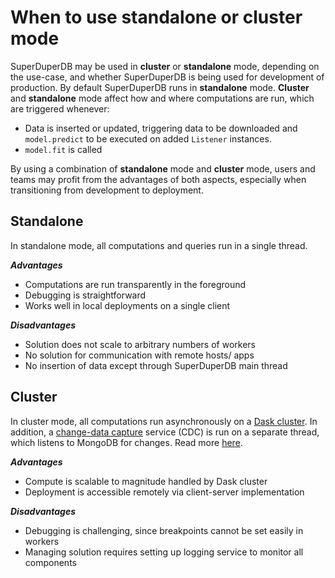# When to use standalone or cluster mode

SuperDuperDB may be used in **cluster** or **standalone** mode, depending on the use-case, and whether SuperDuperDB is being used for development of production. By default SuperDuperDB runs in **standalone** mode.
**Cluster** and **standalone** mode affect how and where computations are run, which are triggered whenever:

- Data is inserted or updated, triggering data to be downloaded and `model.predict` to be executed on added `Listener` instances.
- `model.fit` is called

By using a combination of **standalone** mode and **cluster** mode, users and teams may profit from the advantages of both aspects, especially when transitioning from development to deployment.

## Standalone

In standalone mode, all computations and queries run in a single thread. 

***Advantages***

- Computations are run transparently in the foreground
- Debugging is straightforward
- Works well in local deployments on a single client

***Disadvantages***

- Solution does not scale to arbitrary numbers of workers
- No solution for communication with remote hosts/ apps
- No insertion of data except through SuperDuperDB main thread

## Cluster

In cluster mode, all computations run asynchronously on a [Dask cluster](/docs/docs/cluster/jobs). In addition, 
a [change-data capture](/docs/docs/cluster/change_data_capture) service (CDC) is run on a separate thread, which listens to MongoDB for changes.
Read more [here](/docs/category/cluster).

***Advantages***

- Compute is scalable to magnitude handled by Dask cluster
- Deployment is accessible remotely via client-server implementation

***Disadvantages***

- Debugging is challenging, since breakpoints cannot be set easily in workers
- Managing solution requires setting up logging service to monitor all components


